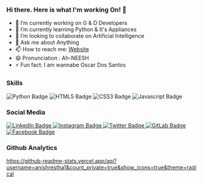 ### Hi there. Here is what I'm working On!  👋


- 🔭 I’m currently working on G & D Developers
- 🌱 I’m currently learning Python & It's Appliances
- 👯 I’m looking to collaborate on Artificial Intelligence
- 💬 Ask me about Anything
- 📫 How to reach me: [Website](https://anishvarshrestha.com.np/)
- 😄 Pronunciation : Ah-NEESH
- ⚡ Fun fact: I am wannabe Oscar Dos Santos


### Skills
<div id="badges">
  <a>
    <img src="https://img.shields.io/badge/Python-3776AB?style=for-the-badge&logo=python&logoColor=white" alt="Python Badge"/>
  </a>
  <a>
    <img src="https://img.shields.io/badge/HTML5-E34F26?style=for-the-badge&logo=html5&logoColor=white" alt="HTML5 Badge"/>
  </a>
  <a>
    <img src="https://img.shields.io/badge/CSS3-1572B6?style=for-the-badge&logo=css3&logoColor=white" alt="CSS3 Badge"/>
  </a>
  <a>
    <img src="https://img.shields.io/badge/JavaScript-F7DF1E?style=for-the-badge&logo=javascript&logoColor=black" alt="Javascript Badge"/>
  </a>
  
</div>

### Social Media
<div id="badges">
  <a href="https://www.linkedin.com/in/anish-var-shrestha-03530a132/">
    <img src="https://img.shields.io/badge/LinkedIn-blue?style=for-the-badge&logo=linkedin&logoColor=white" alt="LinkedIn Badge"/>
  </a>
  <a href="https://www.instagram.com/anishrestha24/">
    <img src="https://img.shields.io/badge/Instagram-E4405F?style=for-the-badge&logo=instagram&logoColor=white" alt="Instagram Badge"/>
  </a>
  <a href="https://twitter.com/anishresthazpi">
    <img src="https://img.shields.io/badge/Twitter-blue?style=for-the-badge&logo=twitter&logoColor=white" alt="Twitter Badge"/>
  </a>
  <a href="https://gitlab.com/anishrestha">
    <img src="https://img.shields.io/badge/GitLab-330F63?style=for-the-badge&logo=gitlab&logoColor=white" alt="GitLab Badge"/>
  </a>
  <a href="https://www.facebook.com/anees.shrestha.76">
    <img src="https://img.shields.io/badge/Facebook-1877F2?style=for-the-badge&logo=facebook&logoColor=white" alt="Facebook Badge"/>
  </a>
</div>

### Github Analytics
https://github-readme-stats.vercel.app/api?username=anishrestha1&count_private=true&show_icons=true&theme=radical

